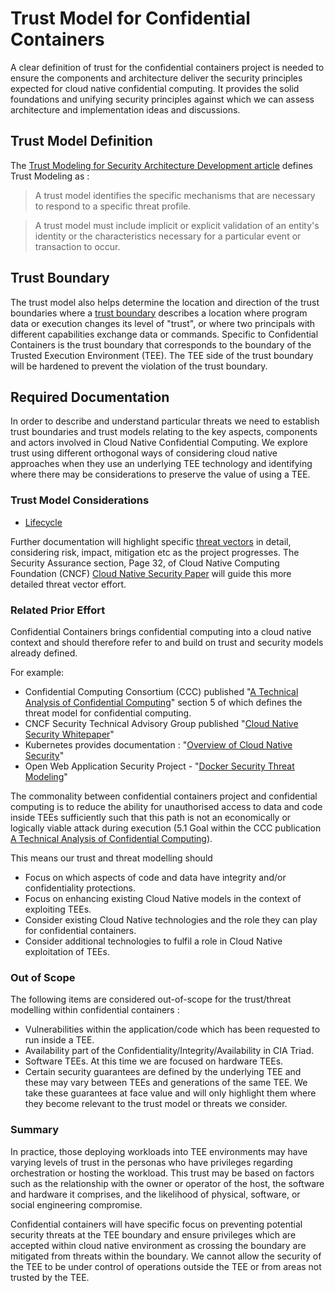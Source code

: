 # Trust Model for Confidential Containers
A clear definition of trust for the confidential containers project is needed to ensure the 
components and architecture deliver the security principles expected for cloud native 
confidential computing. It provides the solid foundations and unifying security principles 
against which we can assess architecture and implementation ideas and discussions.

## Trust Model Definition
The [Trust Modeling for Security Architecture Development article](https://www.informit.com/articles/article.aspx?p=31546) 
defines Trust Modeling as :

>    A trust model identifies the specific mechanisms that are necessary to respond to a specific 
>    threat profile.

>    A trust model must include implicit or explicit validation of an entity's identity or the 
>    characteristics necessary for a particular event or transaction to occur.

## Trust Boundary
 The trust model also helps determine the location and direction of the trust boundaries where a 
[trust boundary](https://en.wikipedia.org/wiki/Trust_boundary) describes a location where 
 program data or execution changes its level of "trust", or where two principals with different 
 capabilities exchange data or commands. Specific to Confidential Containers is the trust 
 boundary that corresponds to the boundary of the Trusted Execution Environment (TEE). The TEE 
 side of the trust boundary will be hardened to prevent the violation of the trust 
 boundary.

## Required Documentation
In order to describe and understand particular threats we need to establish trust boundaries and 
trust models relating to the key aspects, components and actors involved in Cloud Native 
Confidential Computing. We explore trust using different orthogonal ways of considering cloud 
native approaches when they use an underlying TEE technology and 
identifying where there may be considerations to preserve the value of using a TEE.

### Trust Model Considerations
- [Lifecycle](./TrustModel_Lifecycle.md)

Further documentation will highlight specific [threat vectors](./ThreatsOverview.md) in detail, 
considering risk, 
impact, mitigation etc as the project progresses. The Security Assurance section, Page 32, of 
Cloud Native Computing Foundation (CNCF) 
[Cloud Native Security Paper](https://github.com/cncf/tag-security/blob/main/security-whitepaper/CNCF_cloud-native-security-whitepaper-Nov2020.pdf)
 will guide this more detailed threat vector effort.

### Related Prior Effort

Confidential Containers brings confidential computing into a cloud native context and should 
therefore refer to and build on trust and security models already defined.

For example: 

- Confidential Computing Consortium (CCC) published 
  "[A Technical Analysis of Confidential Computing](https://confidentialcomputing.io/wp-content/uploads/sites/85/2021/03/CCC-Tech-Analysis-Confidential-Computing-V1.pdf)" 
  section 5 of which defines the threat model for confidential computing.
- CNCF Security Technical Advisory Group published 
  "[Cloud Native Security Whitepaper](https://github.com/cncf/tag-security/blob/main/security-whitepaper/CNCF_cloud-native-security-whitepaper-Nov2020.pdf)" 
- Kubernetes provides documentation :
  "[Overview of Cloud Native Security](https://kubernetes.io/docs/concepts/security/overview/)"
- Open Web Application Security Project -
  "[Docker Security Threat Modeling](https://github.com/OWASP/Docker-Security/blob/main/001%20-%20Threats.md)"
  
The commonality between confidential containers project and confidential computing is to reduce
the ability for unauthorised access to data and code inside TEEs sufficiently such that this path 
is not an economically or logically viable attack during execution (5.1 Goal within the CCC 
publication
[A Technical Analysis of Confidential Computing](https://confidentialcomputing.io/wp-content/uploads/sites/85/2021/03/CCC-Tech-Analysis-Confidential-Computing-V1.pdf)).

This means our trust and threat modelling should 
- Focus on which aspects of code and data have integrity and/or confidentiality protections.
- Focus on enhancing existing Cloud Native models in the context of exploiting TEEs.
- Consider existing Cloud Native technologies and the role they can play for confidential containers.
- Consider additional technologies to fulfil a role in Cloud Native exploitation of TEEs.

### Out of Scope

The following items are considered out-of-scope for the trust/threat modelling within confidential 
containers : 

- Vulnerabilities within the application/code which has been requested to run inside a TEE. 
- Availability part of the Confidentiality/Integrity/Availability in CIA Triad.
- Software TEEs. At this time we are focused on hardware TEEs.
- Certain security guarantees are defined by the underlying TEE and these 
  may vary between TEEs and generations of the same TEE. We take these guarantees at face value 
  and will only highlight them where they become relevant to the trust model or threats we 
  consider. 

### Summary

In practice, those deploying workloads into TEE environments may have varying levels of trust 
in the personas who have privileges regarding orchestration or hosting the workload. This trust 
may be based on factors such as the relationship with the owner or operator of the host, the 
software and hardware it comprises, and the likelihood of physical, software, or  social 
engineering compromise.

Confidential containers will have specific focus on preventing potential security threats at 
the TEE boundary and ensure privileges which are accepted within cloud native environment as 
crossing the boundary are mitigated from threats within the boundary. We cannot allow the 
security of the TEE to be under control of operations outside the TEE or from areas not trusted 
by the TEE.
